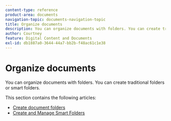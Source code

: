 ```yaml
---
content-type: reference
product-area: documents
navigation-topic: documents-navigation-topic
title: Organize documents
description: You can organize documents with folders. You can create traditional folders or smart folders.
author: Courtney
feature: Digital Content and Documents
exl-id: db1887a0-3644-44a7-bb2b-f48ac61c1e38
---
```

# Organize documents

You can organize documents with folders. You can create traditional folders or smart folders.

This section contains the following articles:

* [Create document folders](../../documents/organizing-documents/create-documents-folder.md) 
* [Create and Manage Smart Folders](../../documents/organizing-documents/create-manage-smart-folders.md)
